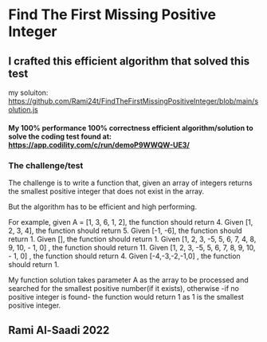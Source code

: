 # Find The First Missing Positive Integer
## I crafted this efficient algorithm that solved this test

my soluiton: https://github.com/Rami24t/FindTheFirstMissingPositiveInteger/blob/main/solution.js

#### My 100% performance 100% correctness efficient algorithm/solution to solve the coding test found at: https://app.codility.com/c/run/demoP9WWQW-UE3/

### The challenge/test 
The challenge is to write a function that, given an array of integers returns the smallest positive integer that does not exist in the array.

But the algorithm has to be efficient and high performing.

For example, given A = [1, 3, 6, 1, 2], the function should return 4.
Given [1, 2, 3, 4], the function should return 5.
Given [-1, -6], the function should return 1.
Given [], the function should return 1.
Given [1, 2, 3, -5, 5, 6, 7, 4, 8, 9, 10, - 1, 0] , the function should return 11.
Given [1, 2, 3, -5, 5, 6, 7, 8, 9, 10, - 1, 0] , the function should return 4.
Given [-4,-3,-2,-1,0] , the function should return 1.

My function solution takes parameter A as the array to be processed and searched for the smallest positive number(if it exists),
otherwise -if no positive integer is found- the function would return 1 as 1 is the smallest positive integer.

## Rami Al-Saadi 2022 
